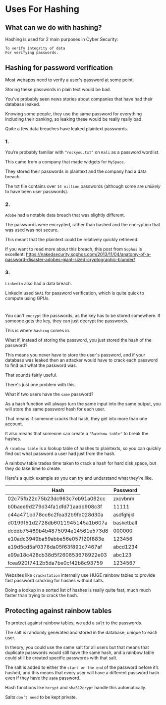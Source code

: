 # Uses For Hashing

## What can we do with hashing?

Hashing is used for 2 main purposes in Cyber Security:

    To verify integrity of data 
    For verifying passwords.

## Hashing for password verification

Most webapps need to verify a user's password at some point. 

Storing these passwords in plain text would be bad. 

You've probably seen news stories about companies that have had their database leaked. 

Knowing some people, they use the same password for everything including their banking, so leaking these would be really really bad.

Quite a few data breaches have leaked plaintext passwords. 

### 1.

You’re probably familiar with `“rockyou.txt”` on `Kali` as a password wordlist. 

This came from a company that made widgets for `MySpace`. 

They stored their passwords in plaintext and the company had a data breach. 

The txt file contains over `14 million` passwords (although some are *unlikely* to have been user passwords).

### 2.

`Adobe` had a notable data breach that was slightly different. 

The passwords were encrypted, rather than hashed and the encryption that was used was not secure. 

This meant that the plaintext could be relatively quickly retrieved. 

If you want to read more about this breach, this post from `Sophos` is excellent: https://nakedsecurity.sophos.com/2013/11/04/anatomy-of-a-password-disaster-adobes-giant-sized-cryptographic-blunder/

### 3.

`Linkedin` also had a data breach. 

Linkedin used `SHA1` for password verification, which is quite quick to compute using GPUs. 

# 

You can't `encrypt` the passwords, as the key has to be stored somewhere. If someone gets the key, they can just decrypt the passwords.

This is where `hashing` comes in. 

What if, instead of storing the password, you just stored the hash of the password? 

This means you never have to store the user's password, and if your database was leaked then an attacker would have to crack each password to find out what the password was. 

That sounds fairly useful.

There's just one problem with this. 

What if two users have the `same` password? 

As a hash function will always turn the same input into the same output, you will store the same password hash for each user. 

That means if someone cracks that hash, they get into more than one account. 

It also means that someone can create a `"Rainbow table"` to break the hashes.

A `rainbow table` is a lookup table of hashes to plaintexts, so you can quickly find out what password a user had just from the hash. 

A rainbow table trades time taken to crack a hash for hard disk space, but they do take time to create.

Here's a quick example so you can try and understand what they're like.

|Hash |	Password|
|-- | -- |
|02c75fb22c75b23dc963c7eb91a062cc |	zxcvbnm|
|b0baee9d279d34fa1dfd71aadb908c3f |	11111|
|c44a471bd78cc6c2fea32b9fe028d30a |	asdfghjkl|
|d0199f51d2728db6011945145a1b607a |	basketball|
|dcddb75469b4b4875094e14561e573d8 |	000000|
|e10adc3949ba59abbe56e057f20f883e |	123456|
|e19d5cd5af0378da05f63f891c7467af |	abcd1234|
|e99a18c428cb38d5f260853678922e03 |	abc123|
|fcea920f7412b5da7be0cf42b8c93759 |	1234567|

Websites like `Crackstation` internally use HUGE rainbow tables to provide fast password cracking for hashes without salts. 

Doing a lookup in a sorted list of hashes is really quite fast, much much faster than trying to crack the hash.

## Protecting against rainbow tables

To protect against rainbow tables, we add a `salt` to the passwords. 

The salt is randomly generated and stored in the database, unique to each user. 

In theory, you could use the same salt for all users but that means that duplicate passwords would still have the same hash, and a rainbow table could still be created specific passwords with that salt.

The salt is added to either the `start or the end` of the password before it’s hashed, and this means that every user will have a different password hash even if they have the `same` password. 

Hash functions like `bcrypt` and `sha512crypt` handle this automatically. 

Salts `don’t need` to be kept private.

